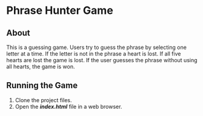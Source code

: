 # Phrase Hunter Game

## About
This is a guessing game. Users try to guess the phrase by selecting one letter at a time. If the letter is not in the phrase a heart is lost. If all five hearts are lost the game is lost. If the user guesses the phrase without using all hearts, the game is won.

## Running the Game
1. Clone the project files.
2. Open the *__index.html__* file in a web browser.

